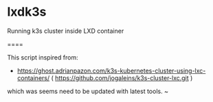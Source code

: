 # lxdk3s

Running k3s cluster inside LXD container

====

This script inspired from:

* https://ghost.adrianpazon.com/k3s-kubernetes-cluster-using-lxc-containers/
  ( https://github.com/jogaleins/k3s-cluster-lxc.git )

which was seems need to be updated with latest tools.
~                                                       
